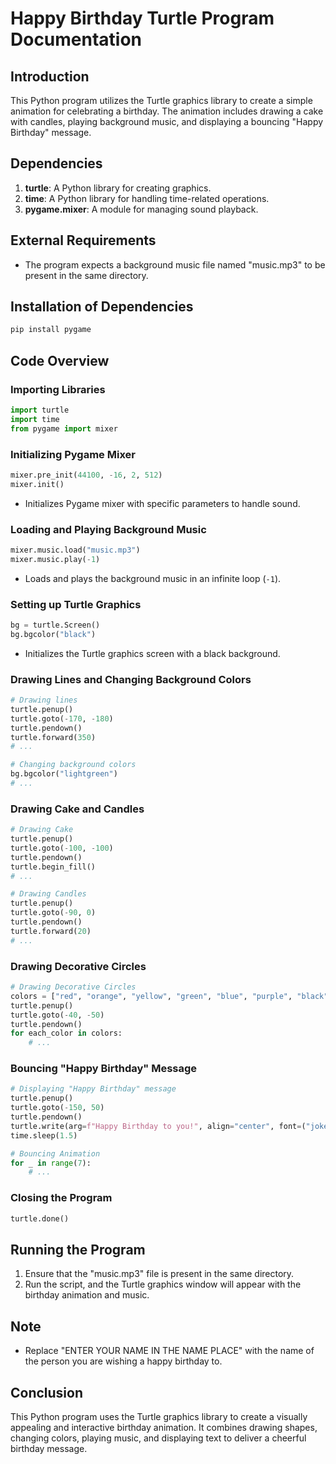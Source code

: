 # Happy Birthday Turtle Program Documentation

## Introduction
This Python program utilizes the Turtle graphics library to create a simple animation for celebrating a birthday. The animation includes drawing a cake with candles, playing background music, and displaying a bouncing "Happy Birthday" message.

## Dependencies
1. **turtle**: A Python library for creating graphics.
2. **time**: A Python library for handling time-related operations.
3. **pygame.mixer**: A module for managing sound playback.

## External Requirements
- The program expects a background music file named "music.mp3" to be present in the same directory.

## Installation of Dependencies
```bash
pip install pygame
```

## Code Overview

### Importing Libraries
```python
import turtle
import time
from pygame import mixer
```

### Initializing Pygame Mixer
```python
mixer.pre_init(44100, -16, 2, 512)
mixer.init()
```
- Initializes Pygame mixer with specific parameters to handle sound.

### Loading and Playing Background Music
```python
mixer.music.load("music.mp3")
mixer.music.play(-1)
```
- Loads and plays the background music in an infinite loop (`-1`).

### Setting up Turtle Graphics
```python
bg = turtle.Screen()
bg.bgcolor("black")
```
- Initializes the Turtle graphics screen with a black background.

### Drawing Lines and Changing Background Colors
```python
# Drawing lines
turtle.penup()
turtle.goto(-170, -180)
turtle.pendown()
turtle.forward(350)
# ...

# Changing background colors
bg.bgcolor("lightgreen")
# ...
```

### Drawing Cake and Candles
```python
# Drawing Cake
turtle.penup()
turtle.goto(-100, -100)
turtle.pendown()
turtle.begin_fill()
# ...

# Drawing Candles
turtle.penup()
turtle.goto(-90, 0)
turtle.pendown()
turtle.forward(20)
# ...
```

### Drawing Decorative Circles
```python
# Drawing Decorative Circles
colors = ["red", "orange", "yellow", "green", "blue", "purple", "black"]
turtle.penup()
turtle.goto(-40, -50)
turtle.pendown()
for each_color in colors:
    # ...
```

### Bouncing "Happy Birthday" Message
```python
# Displaying "Happy Birthday" message
turtle.penup()
turtle.goto(-150, 50)
turtle.pendown()
turtle.write(arg=f"Happy Birthday to you!", align="center", font=("jokerman", 20, "normal"))
time.sleep(1.5)

# Bouncing Animation
for _ in range(7):
    # ...
```

### Closing the Program
```python
turtle.done()
```

## Running the Program
1. Ensure that the "music.mp3" file is present in the same directory.
2. Run the script, and the Turtle graphics window will appear with the birthday animation and music.

## Note
- Replace "ENTER YOUR NAME IN THE NAME PLACE" with the name of the person you are wishing a happy birthday to.

## Conclusion
This Python program uses the Turtle graphics library to create a visually appealing and interactive birthday animation. It combines drawing shapes, changing colors, playing music, and displaying text to deliver a cheerful birthday message.
